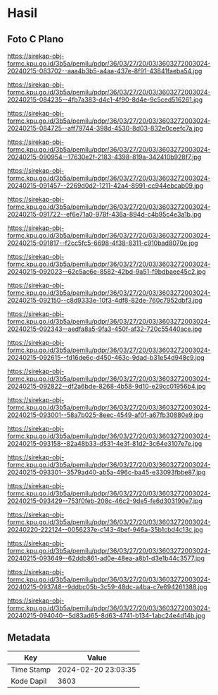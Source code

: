 # Hasil

## Foto C Plano

https://sirekap-obj-formc.kpu.go.id/3b5a/pemilu/pdpr/36/03/27/20/03/3603272003024-20240215-083702--aaa4b3b5-a4aa-437e-8f91-43841faeba54.jpg

https://sirekap-obj-formc.kpu.go.id/3b5a/pemilu/pdpr/36/03/27/20/03/3603272003024-20240215-084235--4fb7a383-d4c1-4f90-8d4e-9c5ced516261.jpg

https://sirekap-obj-formc.kpu.go.id/3b5a/pemilu/pdpr/36/03/27/20/03/3603272003024-20240215-084725--aff79744-398d-4530-8d03-832e0ceefc7a.jpg

https://sirekap-obj-formc.kpu.go.id/3b5a/pemilu/pdpr/36/03/27/20/03/3603272003024-20240215-090954--17630e2f-2183-4398-819a-342410b928f7.jpg

https://sirekap-obj-formc.kpu.go.id/3b5a/pemilu/pdpr/36/03/27/20/03/3603272003024-20240215-091457--2269d0d2-1211-42a4-8991-cc944ebcab09.jpg

https://sirekap-obj-formc.kpu.go.id/3b5a/pemilu/pdpr/36/03/27/20/03/3603272003024-20240215-091722--ef6e71a0-978f-436a-894d-c4b95c4e3a1b.jpg

https://sirekap-obj-formc.kpu.go.id/3b5a/pemilu/pdpr/36/03/27/20/03/3603272003024-20240215-091817--f2cc5fc5-6698-4f38-8311-c910bad8070e.jpg

https://sirekap-obj-formc.kpu.go.id/3b5a/pemilu/pdpr/36/03/27/20/03/3603272003024-20240215-092023--62c5ac6e-8582-42bd-9a51-f9bdbaee45c2.jpg

https://sirekap-obj-formc.kpu.go.id/3b5a/pemilu/pdpr/36/03/27/20/03/3603272003024-20240215-092150--c8d9333e-10f3-4df8-82de-760c7952dbf3.jpg

https://sirekap-obj-formc.kpu.go.id/3b5a/pemilu/pdpr/36/03/27/20/03/3603272003024-20240215-092343--aedfa8a5-9fa3-450f-af32-720c55440ace.jpg

https://sirekap-obj-formc.kpu.go.id/3b5a/pemilu/pdpr/36/03/27/20/03/3603272003024-20240215-092615--fd16de6c-d450-463c-9dad-b31e54d948c9.jpg

https://sirekap-obj-formc.kpu.go.id/3b5a/pemilu/pdpr/36/03/27/20/03/3603272003024-20240215-092822--df2a6bde-8268-4b58-9d10-e29cc01956b4.jpg

https://sirekap-obj-formc.kpu.go.id/3b5a/pemilu/pdpr/36/03/27/20/03/3603272003024-20240215-093001--58a7b025-8eec-4549-af0f-a67fb30880e9.jpg

https://sirekap-obj-formc.kpu.go.id/3b5a/pemilu/pdpr/36/03/27/20/03/3603272003024-20240215-093158--82a48b33-d531-4e3f-81d2-3c64e3107e7e.jpg

https://sirekap-obj-formc.kpu.go.id/3b5a/pemilu/pdpr/36/03/27/20/03/3603272003024-20240215-093301--3579ad40-ab5a-496c-ba45-e33093fbbe87.jpg

https://sirekap-obj-formc.kpu.go.id/3b5a/pemilu/pdpr/36/03/27/20/03/3603272003024-20240215-093429--753f0feb-208c-46c2-9de5-fe6d303190e7.jpg

https://sirekap-obj-formc.kpu.go.id/3b5a/pemilu/pdpr/36/03/27/20/03/3603272003024-20240220-222124--0056237e-c143-4bef-946a-35b1cbd4c13c.jpg

https://sirekap-obj-formc.kpu.go.id/3b5a/pemilu/pdpr/36/03/27/20/03/3603272003024-20240215-093649--62ddb861-ad0e-48ea-a8b1-d3e1b44c3577.jpg

https://sirekap-obj-formc.kpu.go.id/3b5a/pemilu/pdpr/36/03/27/20/03/3603272003024-20240215-093748--9ddbc05b-3c59-48dc-a4ba-c7e694261388.jpg

https://sirekap-obj-formc.kpu.go.id/3b5a/pemilu/pdpr/36/03/27/20/03/3603272003024-20240215-094040--5d83ad65-8d63-4741-b134-1abc24e4d14b.jpg


## Metadata

| Key        | Value               |
| ---------- | ------------------- |
| Time Stamp | 2024-02-20 23:03:35 |
| Kode Dapil | 3603                |



